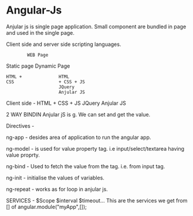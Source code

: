 # Angular-Js

Anjular js is single page application.
Small component are bundled in page and used in the single page.

Client side and server side scripting languages.

			WEB Page 
	
Static page 		Dynamic Page

	HTML + 				HTML 
	CSS					+ CSS + JS
						JQuery
						Anjular JS


Client side - 
HTML + CSS + JS
			JQuery
			Anjular JS
			
		

2 WAY BINDIN Anjular jS is g. We can set and get the value.

Directives -

ng-app  - desides area of application to run the angular app.

ng-model - is used for value property tag. i.e input/select/textarea having value proprty.

ng-bind  - Used to fetch the value from the tag. i.e. from input tag.

ng-init  - initialise the values of variables.

ng-repeat - works as for loop in anjular js.


SERVICES -
	$Scope $interval $timeout... 
	This are the services we get from [] of angular.module("myApp",[]);
	

